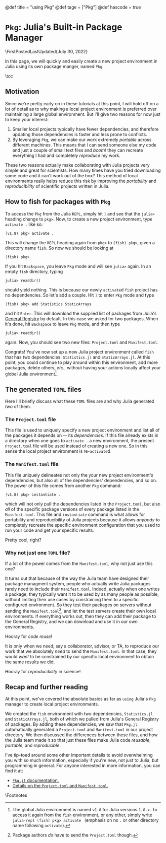 @def title = "using Pkg"
@def tage = ["Pkg"]
@def hascode = true

# `Pkg`: Julia's Built-in Package Manager

\FirstPostedLastUpdated{July 30, 2022}

In this page, we will quickly and easily create a new project environment in Julia using its own package manger, named `Pkg`.

\toc

## Motivation

Since we're pretty early on in these tutorials at this point, I will hold off on a lot of detail as to why making a local project environment is preferred over maintaining a large global environment. But I'll give two reasons for now just to keep your interest:

1. Smaller local projects typically have fewer dependencies, and therefore updating those dependencies is faster and less prone to conflicts.
1. By leveraging `Pkg`, we can make our work extremely _portable_ across different machines. This means that I can send someone else my code and just a couple of small text files and _boom!_ they can recreate everything I had and completely _reproduce_ my work.

These two reasons actually make collaborating with Julia projects very simple and great for scientists. How many times have you tried downloading some code and it can't work out of the box? This method of local environments really helps reduce this risk by improving the _portability_ and _reproducibility_ of scientific projects written in Julia.

## How to fish for packages with `Pkg`

To access the `Pkg` from the Julia `REPL`, simply hit `]` and see that the `julia>` heading change to `pkg>`. Now, to create a new project environment, type `activate .` like so:

```julia-repl
(v1.8) pkg> activate .
```

This will change the `REPL` heading again from `pkg>` to `(fish) pkg>`, given a directory name `fish`. So now we should be looking at 

```julia-repl
(fish) pkg> 
```

If you hit `Backspace`, you leave `Pkg` mode and will see `julia>` again. In an empty `fish` directory, typing 

```julia-repl
julia> readdir()
```

should yield nothing. This is because our newly `activate`d `fish` project has no dependencies. So let's add a couple. Hit `]` to enter `Pkg` mode and type

```julia-repl
(fish) pkg> add Statistics StaticArrays
```

and hit `Enter`. This will download the supplied list of packages from Julia's [General Registry](https://github.com/JuliaRegistries/General) by default. In this case we asked for two packages. When it's done, hit `Backspace` to leave `Pkg` mode, and then type 

```julia-repl
julia> readdir()
```

again. Now, you should see two new files: `Project.toml` and `Manifest.toml`.

Congrats! You've now set up a new Julia project environment called `fish` that has two dependencies: `Statistics.jl` and `StaticArrays.jl`. At this point, you could continue to play around within this environment, add more packages, delete others, _etc._, without having your actions locally affect your global Julia environment[^1].

## The generated `TOML` files

Here I'll briefly discuss what these `TOML` files are and why Julia generated _two_ of them.

### The `Project.toml` file

This file is used to uniquely specify a new project environment and list all of the packages it depends on -- its _dependencies_. If this file already exists in a directory when one goes to `activate .` a new environment, the present `Project.toml` file will be used instead of creating a new one. So in this sense the local project environment is re-`activate`d.

### The `Manifest.toml` file

This file uniquely delineates not only the your new project environment's dependencies, but also all of the dependencies' dependencies, and so on. The power of this file comes from another `Pkg` command:

```julia-repl
(v1.8) pkg> instantiate .
```

which will not only pull the dependencies listed in the `Project.toml`, but also _all_ of the specific package versions of every package listed in the `Manifest.toml`. This file and `instantiate` command is what allows for portability and reproducibility of Julia projects because it allows _anybody_ to completely recreate the specific environment configuration that you used to run your code and get your specific results. 

Pretty cool, right?

### Why not just one `TOML` file?

If a lot of the power comes from the `Manifest.toml`, why not just use this one?

It turns out that because of the way the Julia team have designed their package managment system, people who actually write Julia packages rarely need to include their `Manifest.toml`. Indeed, actually when one writes a package, they typically want it to be used by as many people as possible, without limiting their use cases by constraining them to a specific configured environment. So they test their packages on servers without sending the `Manifest.toml`[^2], and let the test servers create their own local environments. If everything works out, then they can add their package to the General Registry, and we can download and use it in _our own_ environments.

Hooray for _code reuse_!

It is only when we need, say a collaborator, advisor, or TA, to reproduce our work that we absolutely _need_ to send the `Manifest.toml`. In that case, they would _want_ to be constrained by our specific local environment to obtain the same results we did.

Hooray for _reproducibility_ in science!

## Recap and further reading

At this point, we've covered the absolute basics as far as `using` Julia's `Pkg` manager to create local project environments. 

We created the `fish` environment with two dependencies, `Statistics.jl` and `StaticArrays.jl`, both of which we pulled from Julia's General Registry of packages. By adding these dependencies, we saw that `Pkg.jl` automatically generated a `Project.toml` and `Manifest.toml` in our project directory. We then discussed the differences between these files, and how the Julia team made it so that just these files make Julia code _reusable_, _portable_, and _reproducible_.

I've tip-toed around some other important details to avoid overwhelming you with so much information, especially if you're new, not just to Julia, but programming in general. For anyone interested in more information, you can find it at:

- [`Pkg.jl` documentation.](https://pkgdocs.julialang.org/v1/)
- [Details on the `Project.toml` and `Manifest.toml`.](https://pkgdocs.julialang.org/v1/toml-files/)

\Footnotes

[^1]: The global Julia environment is named `v1.8` for Julia versions `1.8.x`. To access it again from the `fish` environment, or any other, simply write ```julia-repl
(fish) pkg> activate
``` (emphasis on no `.` or other directory name following `activate`).

[^2]: Package authors _do_ have to send the `Project.toml` though.
